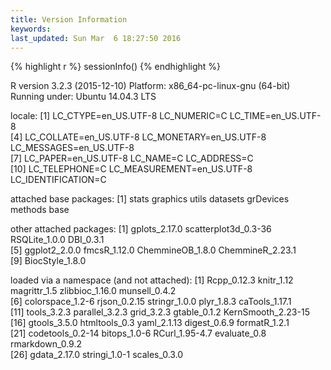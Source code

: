```yaml
---
title: Version Information
keywords: 
last_updated: Sun Mar  6 18:27:50 2016
---
```




{% highlight r %}
 sessionInfo()
{% endhighlight %}

R version 3.2.3 (2015-12-10)
Platform: x86_64-pc-linux-gnu (64-bit)
Running under: Ubuntu 14.04.3 LTS

locale:
 [1] LC_CTYPE=en_US.UTF-8       LC_NUMERIC=C               LC_TIME=en_US.UTF-8       
 [4] LC_COLLATE=en_US.UTF-8     LC_MONETARY=en_US.UTF-8    LC_MESSAGES=en_US.UTF-8   
 [7] LC_PAPER=en_US.UTF-8       LC_NAME=C                  LC_ADDRESS=C              
[10] LC_TELEPHONE=C             LC_MEASUREMENT=en_US.UTF-8 LC_IDENTIFICATION=C       

attached base packages:
[1] stats     graphics  utils     datasets  grDevices methods   base     

other attached packages:
[1] gplots_2.17.0        scatterplot3d_0.3-36 RSQLite_1.0.0        DBI_0.3.1           
[5] ggplot2_2.0.0        fmcsR_1.12.0         ChemmineOB_1.8.0     ChemmineR_2.23.1    
[9] BiocStyle_1.8.0     

loaded via a namespace (and not attached):
 [1] Rcpp_0.12.3        knitr_1.12         magrittr_1.5       zlibbioc_1.16.0    munsell_0.4.2     
 [6] colorspace_1.2-6   rjson_0.2.15       stringr_1.0.0      plyr_1.8.3         caTools_1.17.1    
[11] tools_3.2.3        parallel_3.2.3     grid_3.2.3         gtable_0.1.2       KernSmooth_2.23-15
[16] gtools_3.5.0       htmltools_0.3      yaml_2.1.13        digest_0.6.9       formatR_1.2.1     
[21] codetools_0.2-14   bitops_1.0-6       RCurl_1.95-4.7     evaluate_0.8       rmarkdown_0.9.2   
[26] gdata_2.17.0       stringi_1.0-1      scales_0.3.0      


